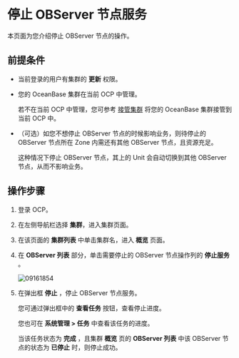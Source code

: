 # 停止 OBServer 节点服务

本页面为您介绍停止 OBServer 节点的操作。

## 前提条件

* 当前登录的用户有集群的 **更新** 权限。

* 您的 OceanBase 集群在当前 OCP 中管理。

  若不在当前 OCP 中管理，您可参考 [接管集群](../300.manage-a-cluster/400.take-over-a-cluster.md) 将您的 OceanBase 集群接管到当前 OCP 中。
  
* （可选）如您不想停止 OBServer 节点的时候影响业务，则待停止的 OBServer 节点所在 Zone 内需还有其他 OBServer 节点，且资源充足。

  这种情况下停止 OBServer 节点，其上的 Unit 会自动切换到其他 OBServer 节点，从而不影响业务。
  
## 操作步骤

1. 登录 OCP。

2. 在左侧导航栏选择 **集群**，进入集群页面。

3. 在该页面的 **集群列表** 中单击集群名，进入 **概览** 页面。

4. 在 **OBServer 列表** 部分，单击需要停止的 OBServer 节点操作列的 **停止服务** 。

   ![09161854](https://obbusiness-private.oss-cn-shanghai.aliyuncs.com/doc/img/ocp/401/%E5%81%9C%E6%AD%A2%E6%9C%8D%E5%8A%A11.png)

5. 在弹出框 **停止** ，停止 OBServer 节点服务。

   您可通过弹出框中的 **查看任务** 按钮，查看停止进度。

   您也可在 **系统管理 \> 任务** 中查看该任务的进度。

   当该任务状态为 **完成** ，且集群 **概览** 页的 **OBServer 列表** 中该 OBServer 节点的状态为 **已停止** 时，则停止成功。
